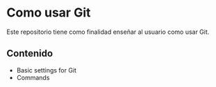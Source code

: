 # Como usar Git

Este repositorio tiene como finalidad enseñar al usuario como usar Git.

## Contenido

- Basic settings for Git
- Commands